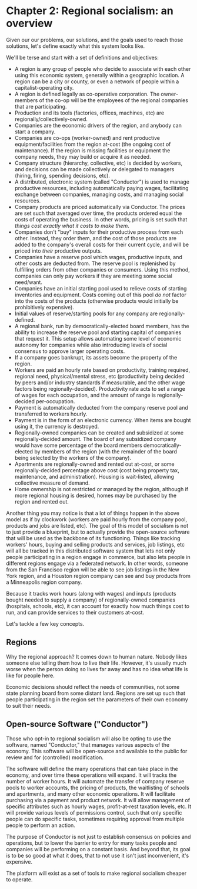 # Chapter 2: Regional socialism: an overview

Given our our problems, our solutions, and the goals used to reach those solutions, let's define exactly what this system looks like.

We'll be terse and start with a set of definitions and objectives:

- A region is any group of people who decide to associate with each other using this economic system, generally within a geographic location. A region can be a city or county, or even a network of people within a capitalist-operating city.
- A region is defined legally as co-operative corporation. The owner-members of the co-op will be the employees of the regional companies that are participating.
- Production and its tools (factories, offices, machines, etc) are regionally/collectively-owned.
- Companies are the economic drivers of the region, and anybody can start a company.
- Companies are co-ops (worker-owned) and rent productive equipment/facilities from the region at-cost (the ongoing cost of maintenance). If the region is missing facilities or equipment the company needs, they may build or acquire it as needed.
- Company structure (hierarchy, collective, etc) is decided by workers, and decisions can be made collectively or delegated to managers (hiring, firing, spending decisions, etc).
- A distributed, electronic system (called "Conductor") is used to manage productive resources, including automatically paying wages, facilitating exchange between companies, managing costs, and managing social resources.
- Company products are priced automatically via Conductor. The prices are set such that averaged over time, the products ordered equal the costs of operating the business. In other words, pricing is set such that *things cost exactly what it costs to make them*.
- Companies don't "buy" inputs for their productive process from each other. Instead, they order them, and the cost of those products are added to the company's overall costs for their current cycle, and will be priced into *their* productive outputs.
- Companies have a reserve pool which wages, productive inputs, and other costs are deducted from. The reserve pool is replenished by fulfilling orders from other companies or consumers. Using this method, companies can only pay workers if they are meeting some social need/want.
- Companies have an initial starting pool used to relieve costs of starting inventories and equipment. Costs coming out of this pool *do not* factor into the costs of the products (otherwise products would initially be prohibitively expensive).
- Initial values of reserve/starting pools for any company are regionally-defined.
- A regional bank, run by democratically-elected board members, has the ability to increase the reserve pool and starting capital of companies that request it. This setup allows automating some level of economic autonomy for companies while also introducing levels of social consensus to approve larger operating costs.
- If a company goes bankrupt, its assets become the property of the region.
- Workers are paid an hourly rate based on productivity, training required, regional need, physical/mental stress, etc (productivity being decided by peers and/or industry standards if measurable, and the other wage factors being regionally-decided). Productivity rate acts to set a range of wages for each occupation, and the amount of range is regionally-decided per-occupation.
- Payment is automatically deducted from the company reserve pool and transferred to workers hourly.
- Payment is in the form of an electronic currency. When items are bought using it, the currency is destroyed.
- Regionally-owned companies can be created and subsidized at some regionally-decided amount. The board of any subsidized company would have some percentage of the board members democratically-elected by members of the region (with the remainder of the board being selected by the workers of the company).
- Apartments are regionally-owned and rented out at-cost, or some regionally-decided percentage above cost (cost being property tax, maintenance, and administration). Housing is wait-listed, allowing collective measure of demand.
- Home ownership is not restricted or managed by the region, although if more regional housing is desired, homes may be purchased by the region and rented out.

Another thing you may notice is that a lot of things happen in the above model as if by clockwork (workers are paid hourly from the company pool, products and jobs are listed, etc). The goal of this model of socialism is not to just provide a blueprint, but to actually provide the open-source software that will be used as the backbone of its functioning. Things like tracking workers' hours, buying and selling products and services, job listings, etc will all be tracked in this distributed software system that lets not only people participating in a region engage in commerce, but also lets people in different regions engage via a federated network. In other words, someone from the San Francisco region will be able to see job listings in the New York region, and a Houston region company can see and buy products from a Minneapolis region company.

Because it tracks work hours (along with wages) and inputs (products bought needed to supply a company) of regionally-owned companies (hospitals, schools, etc), it can account for exactly how much things cost to run, and can provide services to their customers at-cost.

Let's tackle a few key concepts.

## Regions

Why the regional approach? It comes down to human nature. Nobody likes someone else telling them how to live their life. However, it's usually much worse when the person doing so lives far away and has no idea what life is like for people here.

Economic decisions should reflect the needs of communities, not some state planning board from some distant land. Regions are set up such that people participating in the region set the parameters of their own economy to suit their needs.

## Open-source Software ("Conductor")

Those who opt-in to regional socialism will also be opting to use the software, named "Conductor," that manages various aspects of the economy. This software will be open-source and available to the public for review and for (controlled) modification.

The software will define the many operations that can take place in the economy, and over time these operations will expand. It will tracks the number of worker hours. It will automate the transfer of company reserve pools to worker accounts, the pricing of products, the waitlisting of schools and apartments, and many other economic operations. It will facilitate purchasing via a payment and product network. It will allow management of specific attributes such as hourly wages, profit-at-rest taxation levels, etc. It will provide various levels of permissions control, such that only specific people can do specific tasks, sometimes requiring approval from multiple people to perform an action.

The purpose of Conductor is not just to establish consensus on policies and operations, but to lower the barrier to entry for many tasks people and companies will be performing on a constant basis. And beyond that, its goal is to be so good at what it does, that to not use it isn't just inconvenient, it's expensive.

The platform will exist as a set of tools to make regional socialism cheaper to operate.

